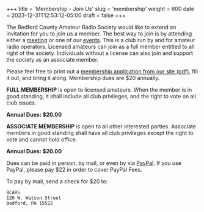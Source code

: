 +++
title = 'Membership - Join Us'
slug = 'membership'
weight = 600
date = 2023-12-31T12:53:12-05:00
draft = false
+++

The Bedford County Amateur Radio Society would like to extend an invitation for you to join us a member. The best way to join is by attending either a [meeting](/meetings/) or one of our [events](/activities/). This is a club run by and for amateur radio operators. Licensed amateurs can join as a full member entitled to all right of the society. Individuals without a license can also join and support the society as an associate member.

Please feel free to print out a [membership application from our site (pdf)](/files/BCARS-MEMBERSHIP-APPLICATION-2025.pdf), fill it out, and bring it along. Membership dues are $20 annually.

**FULL MEMBERSHIP** is open to licensed amateurs. When the member is in good standing, it shall include all club privileges, and the right to vote on all club issues.

**Annual Dues: $20.00**

**ASSOCIATE MEMBERSHIP** is open to all other interested parties. Associate members in good standing shall have all club privileges except the right to vote and cannot hold office.

**Annual Dues: $20.00**

Dues can be paid in person, by mail, or even by via [PayPal](https://www.paypal.com/paypalme/BCARSK3NQT). If you use PayPal, please pay $22 in order to cover PayPal Fees.

To pay by mail, send a check for $20 to:

```text
BCARS  
120 W. Watson Street  
Bedford, PA 15522
```
